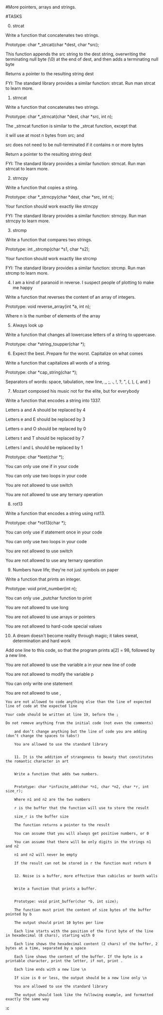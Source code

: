 #More pointers, arrays and strings.


#TASKS


0. strcat


Write a function that concatenates two strings.


Prototype: char *_strcat(char *dest, char *src);

This function appends the src string to the dest string, overwriting the terminating null byte (\0) at the end of dest, and then adds a terminating null byte

Returns a pointer to the resulting string dest

FYI: The standard library provides a similar function: strcat. Run man strcat to learn more.


1. strncat


Write a function that concatenates two strings.


Prototype: char *_strncat(char *dest, char *src, int n);

The _strncat function is similar to the _strcat function, except that

it will use at most n bytes from src; and

src does not need to be null-terminated if it contains n or more bytes

Return a pointer to the resulting string dest

FYI: The standard library provides a similar function: strncat. Run man strncat to learn more.


2. strncpy


Write a function that copies a string.


Prototype: char *_strncpy(char *dest, char *src, int n);

Your function should work exactly like strncpy

FYI: The standard library provides a similar function: strncpy. Run man strncpy to learn more.


3. strcmp


Write a function that compares two strings.


Prototype: int _strcmp(char *s1, char *s2);

Your function should work exactly like strcmp

FYI: The standard library provides a similar function: strcmp. Run man strcmp to learn more.


4. I am a kind of paranoid in reverse. I suspect people of plotting to make me happy


Write a function that reverses the content of an array of integers.


Prototype: void reverse_array(int *a, int n);

Where n is the number of elements of the array



5. Always look up


Write a function that changes all lowercase letters of a string to uppercase.


Prototype: char *string_toupper(char *);


6. Expect the best. Prepare for the worst. Capitalize on what comes


Write a function that capitalizes all words of a string.


Prototype: char *cap_string(char *);

Separators of words: space, tabulation, new line, ,, ;, ., !, ?, ", (, ), {, and }


7. Mozart composed his music not for the elite, but for everybody


Write a function that encodes a string into 1337.


Letters a and A should be replaced by 4

Letters e and E should be replaced by 3

Letters o and O should be replaced by 0

Letters t and T should be replaced by 7

Letters l and L should be replaced by 1

Prototype: char *leet(char *);

You can only use one if in your code

You can only use two loops in your code

You are not allowed to use switch

You are not allowed to use any ternary operation


8. rot13


Write a function that encodes a string using rot13.


Prototype: char *rot13(char *);

You can only use if statement once in your code

You can only use two loops in your code

You are not allowed to use switch

You are not allowed to use any ternary operation


9. Numbers have life; they're not just symbols on paper


Write a function that prints an integer.


Prototype: void print_number(int n);

You can only use _putchar function to print

You are not allowed to use long

You are not allowed to use arrays or pointers

You are not allowed to hard-code special values


10. A dream doesn't become reality through magic; it takes sweat, determination and hard work


Add one line to this code, so that the program prints a[2] = 98, followed by a new line.


You are not allowed to use the variable a in your new line of code

You are not allowed to modify the variable p

You can only write one statement

You are not allowed to use ,

    You are not allowed to code anything else than the line of expected line of code at the expected line

    Your code should be written at line 19, before the ;

    Do not remove anything from the initial code (not even the comments)

        and don’t change anything but the line of code you are adding (don’t change the spaces to tabs!)

        You are allowed to use the standard library


        11. It is the addition of strangeness to beauty that constitutes the romantic character in art


        Write a function that adds two numbers.


        Prototype: char *infinite_add(char *n1, char *n2, char *r, int size_r);

        Where n1 and n2 are the two numbers

        r is the buffer that the function will use to store the result

        size_r is the buffer size

        The function returns a pointer to the result

        You can assume that you will always get positive numbers, or 0

        You can assume that there will be only digits in the strings n1 and n2

        n1 and n2 will never be empty

        If the result can not be stored in r the function must return 0


        12. Noise is a buffer, more effective than cubicles or booth walls


        Write a function that prints a buffer.


        Prototype: void print_buffer(char *b, int size);

        The function must print the content of size bytes of the buffer pointed by b

        The output should print 10 bytes per line

        Each line starts with the position of the first byte of the line in hexadecimal (8 chars), starting with 0

        Each line shows the hexadecimal content (2 chars) of the buffer, 2 bytes at a time, separated by a space

        Each line shows the content of the buffer. If the byte is a printable character, print the letter, if not, print .

        Each line ends with a new line \n

        If size is 0 or less, the output should be a new line only \n

        You are allowed to use the standard library

        The output should look like the following example, and formatted exactly the same way


:c
